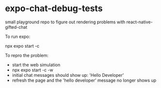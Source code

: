 # expo-chat-debug-tests
small playground repo to figure out rendering problems with react-native-gifted-chat

To run expo:

npx expo start -c

To repro the problem:
- start the web simulation
- npx expo start -c -w
- initial chat messages should show up: 'Hello Developer'
- refresh the page and the 'hello developer' message no longer shows up
